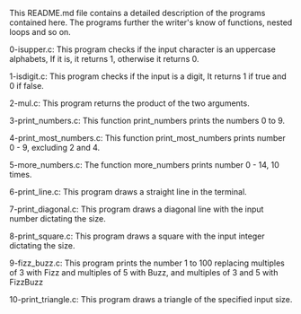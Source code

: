 This README.md file contains a detailed description of the programs contained here. The programs further the writer's know of functions, nested loops and so on.

  0-isupper.c: This program checks if the input character is an uppercase alphabets, If it is, it returns 1, otherwise it returns 0.

  1-isdigit.c: This program checks if the input is a digit, It returns 1 if true and 0 if false.

  2-mul.c: This program returns the product of the two arguments.

  3-print_numbers.c: This function print_numbers prints the numbers 0 to 9.

  4-print_most_numbers.c: This function print_most_numbers prints number 0 - 9, excluding 2 and 4.

  5-more_numbers.c: The function more_numbers prints number 0 - 14, 10 times.

  6-print_line.c: This program draws a straight line in the terminal.

  7-print_diagonal.c: This program draws a diagonal line with the input number dictating the size.

  8-print_square.c: This program draws a square with the input integer dictating the size.

  9-fizz_buzz.c: This program prints the number 1 to 100 replacing multiples of 3 with Fizz and multiples of 5 with Buzz, and multiples of 3 and 5 with FizzBuzz

  10-print_triangle.c: This program draws a triangle of the specified input size.
 
